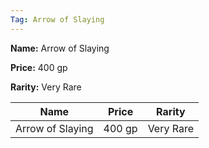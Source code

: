 ```yaml
---
Tag: Arrow of Slaying
---
```


**Name:** Arrow of Slaying

**Price:** 400 gp

**Rarity:** Very Rare

| Name     | Price     | Rarity     |
| -------- | --------- | ---------- |
| Arrow of Slaying | 400 gp | Very Rare |
